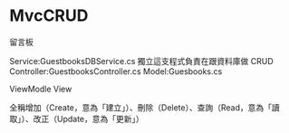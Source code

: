 # MvcCRUD
留言板

Service:GuestbooksDBService.cs 獨立這支程式負責在跟資料庫做 CRUD
Controller:GuestbooksController.cs 
Model:Guesbooks.cs 

ViewModle
View




全稱增加（Create，意為「建立」）、刪除（Delete）、查詢（Read，意為「讀取」）、改正（Update，意為「更新」）

